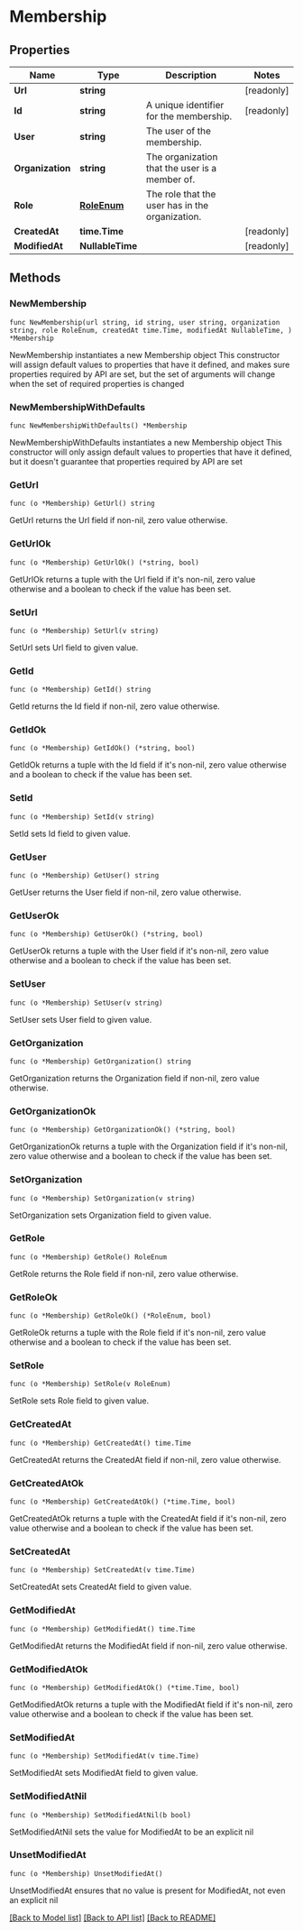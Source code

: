 # Membership

## Properties

Name | Type | Description | Notes
------------ | ------------- | ------------- | -------------
**Url** | **string** |  | [readonly] 
**Id** | **string** | A unique identifier for the membership. | [readonly] 
**User** | **string** | The user of the membership. | 
**Organization** | **string** | The organization that the user is a member of. | 
**Role** | [**RoleEnum**](RoleEnum.md) | The role that the user has in the organization. | 
**CreatedAt** | **time.Time** |  | [readonly] 
**ModifiedAt** | **NullableTime** |  | [readonly] 

## Methods

### NewMembership

`func NewMembership(url string, id string, user string, organization string, role RoleEnum, createdAt time.Time, modifiedAt NullableTime, ) *Membership`

NewMembership instantiates a new Membership object
This constructor will assign default values to properties that have it defined,
and makes sure properties required by API are set, but the set of arguments
will change when the set of required properties is changed

### NewMembershipWithDefaults

`func NewMembershipWithDefaults() *Membership`

NewMembershipWithDefaults instantiates a new Membership object
This constructor will only assign default values to properties that have it defined,
but it doesn't guarantee that properties required by API are set

### GetUrl

`func (o *Membership) GetUrl() string`

GetUrl returns the Url field if non-nil, zero value otherwise.

### GetUrlOk

`func (o *Membership) GetUrlOk() (*string, bool)`

GetUrlOk returns a tuple with the Url field if it's non-nil, zero value otherwise
and a boolean to check if the value has been set.

### SetUrl

`func (o *Membership) SetUrl(v string)`

SetUrl sets Url field to given value.


### GetId

`func (o *Membership) GetId() string`

GetId returns the Id field if non-nil, zero value otherwise.

### GetIdOk

`func (o *Membership) GetIdOk() (*string, bool)`

GetIdOk returns a tuple with the Id field if it's non-nil, zero value otherwise
and a boolean to check if the value has been set.

### SetId

`func (o *Membership) SetId(v string)`

SetId sets Id field to given value.


### GetUser

`func (o *Membership) GetUser() string`

GetUser returns the User field if non-nil, zero value otherwise.

### GetUserOk

`func (o *Membership) GetUserOk() (*string, bool)`

GetUserOk returns a tuple with the User field if it's non-nil, zero value otherwise
and a boolean to check if the value has been set.

### SetUser

`func (o *Membership) SetUser(v string)`

SetUser sets User field to given value.


### GetOrganization

`func (o *Membership) GetOrganization() string`

GetOrganization returns the Organization field if non-nil, zero value otherwise.

### GetOrganizationOk

`func (o *Membership) GetOrganizationOk() (*string, bool)`

GetOrganizationOk returns a tuple with the Organization field if it's non-nil, zero value otherwise
and a boolean to check if the value has been set.

### SetOrganization

`func (o *Membership) SetOrganization(v string)`

SetOrganization sets Organization field to given value.


### GetRole

`func (o *Membership) GetRole() RoleEnum`

GetRole returns the Role field if non-nil, zero value otherwise.

### GetRoleOk

`func (o *Membership) GetRoleOk() (*RoleEnum, bool)`

GetRoleOk returns a tuple with the Role field if it's non-nil, zero value otherwise
and a boolean to check if the value has been set.

### SetRole

`func (o *Membership) SetRole(v RoleEnum)`

SetRole sets Role field to given value.


### GetCreatedAt

`func (o *Membership) GetCreatedAt() time.Time`

GetCreatedAt returns the CreatedAt field if non-nil, zero value otherwise.

### GetCreatedAtOk

`func (o *Membership) GetCreatedAtOk() (*time.Time, bool)`

GetCreatedAtOk returns a tuple with the CreatedAt field if it's non-nil, zero value otherwise
and a boolean to check if the value has been set.

### SetCreatedAt

`func (o *Membership) SetCreatedAt(v time.Time)`

SetCreatedAt sets CreatedAt field to given value.


### GetModifiedAt

`func (o *Membership) GetModifiedAt() time.Time`

GetModifiedAt returns the ModifiedAt field if non-nil, zero value otherwise.

### GetModifiedAtOk

`func (o *Membership) GetModifiedAtOk() (*time.Time, bool)`

GetModifiedAtOk returns a tuple with the ModifiedAt field if it's non-nil, zero value otherwise
and a boolean to check if the value has been set.

### SetModifiedAt

`func (o *Membership) SetModifiedAt(v time.Time)`

SetModifiedAt sets ModifiedAt field to given value.


### SetModifiedAtNil

`func (o *Membership) SetModifiedAtNil(b bool)`

 SetModifiedAtNil sets the value for ModifiedAt to be an explicit nil

### UnsetModifiedAt
`func (o *Membership) UnsetModifiedAt()`

UnsetModifiedAt ensures that no value is present for ModifiedAt, not even an explicit nil

[[Back to Model list]](../README.md#documentation-for-models) [[Back to API list]](../README.md#documentation-for-api-endpoints) [[Back to README]](../README.md)


